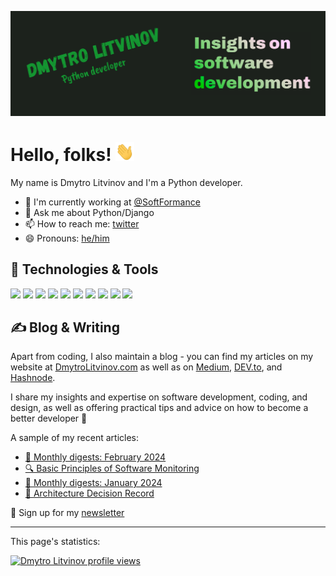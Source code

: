 [![Header](https://raw.githubusercontent.com/DmytroLitvinov/DmytroLitvinov/main/readme_header.png "Header")](https://dmytrolitvinov.com/)

# Hello, folks! <img src="https://raw.githubusercontent.com/DmytroLitvinov/DmytroLitvinov/main/wave.gif" width="30px" height="30px" />

My name is Dmytro Litvinov and I'm a Python developer.
- 🔭 I'm currently working at [@SoftFormance](https://github.com/SoftFormance)
- 💬 Ask me about Python/Django
- 📫 How to reach me: [twitter](https://twitter.com/DmytroLitvinov)
- 😄 Pronouns: [he/him](https://pronouns.org/he-him)

## 🔧 Technologies & Tools

![](https://img.shields.io/badge/OS-macOS-informational?style=flat&logo=macos&logoColor=white&color=008000)
![](https://img.shields.io/badge/Editor-PyCharm-informational?style=flat&logo=pycharm&logoColor=white&color=008000)
![](https://img.shields.io/badge/Code-Python-informational?style=flat&logo=python&logoColor=white&color=008000)
![](https://img.shields.io/badge/Framework-Django-informational?style=flat&logo=django&logoColor=white&color=008000)
![](https://img.shields.io/badge/Code-JavaScript-informational?style=flat&logo=javascript&logoColor=white&color=008000)
![](https://img.shields.io/badge/Tools-PostgreSQL-informational?style=flat&logo=postgresql&logoColor=white&color=008000)
![](https://img.shields.io/badge/Tools-Docker-informational?style=flat&logo=docker&logoColor=white&color=008000)
![](https://img.shields.io/badge/Tools-Kubernetes-informational?style=flat&logo=kubernetes&logoColor=white&color=008000)
![](https://img.shields.io/badge/Cloud-Digital_Ocean-informational?style=flat&logo=digitalocean&logoColor=white&color=008000)
![](https://img.shields.io/badge/Cloud-AWS-informational?style=flat&logo=amazonaws&logoColor=white&color=008000)

## ✍ Blog & Writing

Apart from coding, I also maintain a blog - you can find my articles on my website at
[DmytroLitvinov.com](https://dmytrolitvinov.com/) as well as on
[Medium](https://dmytrolitvinov.medium.com/),
[DEV.to](https://dev.to/dmytrolitvinov),
and [Hashnode](https://hashnode.dmytrolitvinov.com/).

I share my insights and expertise on software development, coding, and design, as well as offering practical tips and advice on how to become a better developer 🚀

A sample of my recent articles:

<!-- BLOG-POST-LIST:START -->
- [📰 Monthly digests: February 2024](https://dmytrolitvinov.com/blog/digest-february-2024/)
- [🔍 Basic Principles of Software Monitoring](https://dmytrolitvinov.com/blog/basic-principles-of-software-monitoring/)
- [📰 Monthly digests: January 2024](https://dmytrolitvinov.com/blog/monthly-digests-january-2024/)
- [📐 Architecture Decision Record](https://dmytrolitvinov.com/blog/architecture-decision-record/)
<!-- BLOG-POST-LIST:END -->

💌 Sign up for my [newsletter](https://dmytrolitvinov.com/#/portal/signup/)

-----
This page's statistics:

[![Dmytro Litvinov profile views](https://u8views.com/api/v1/github/profiles/16066485/views/day-week-month-total-count.svg)](https://u8views.com/github/DmytroLitvinov)

<!-- Resources -->
<!-- Icons: https://simpleicons.org/ -->
<!-- GitHub Stats: https://github.com/anuraghazra/github-readme-stats -->
<!-- Emojis: https://emojipedia.org/emoji/ -->
<!-- HTML Emojis: https://www.fileformat.info/index.htm -->
<!-- Shields: https://shields.io/ -->
<!-- Awesome GitHub Profile README: https://github.com/abhisheknaiidu/awesome-github-profile-readme -->